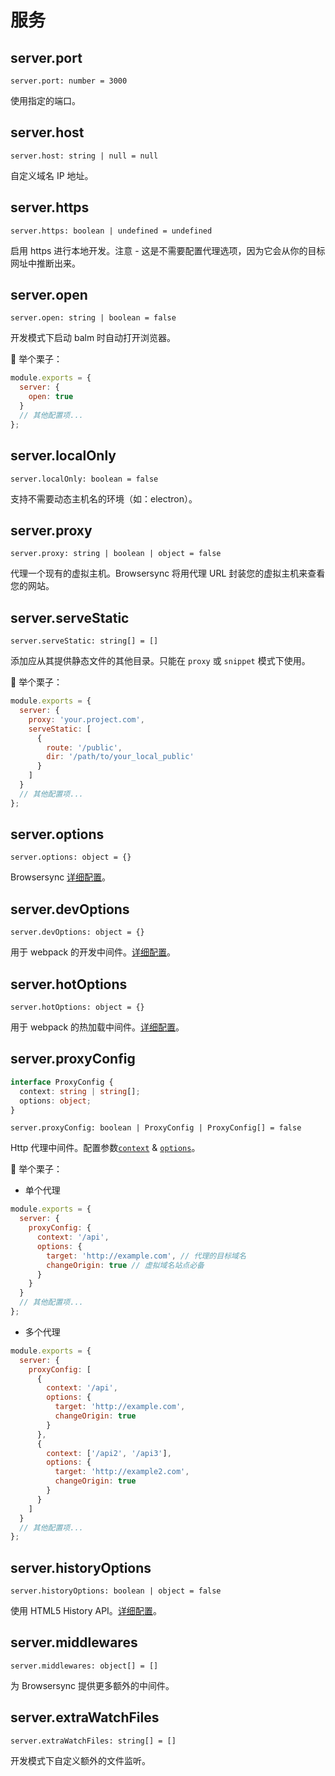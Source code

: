 # 服务

## server.port

`server.port: number = 3000`

使用指定的端口。

## server.host

`server.host: string | null = null`

自定义域名 IP 地址。

## server.https

`server.https: boolean | undefined = undefined`

启用 https 进行本地开发。注意 - 这是不需要配置代理选项，因为它会从你的目标网址中推断出来。

## server.open

`server.open: string | boolean = false`

开发模式下启动 balm 时自动打开浏览器。

:chestnut: 举个栗子：

```js
module.exports = {
  server: {
    open: true
  }
  // 其他配置项...
};
```

## server.localOnly

`server.localOnly: boolean = false`

支持不需要动态主机名的环境（如：electron）。

## server.proxy

`server.proxy: string | boolean | object = false`

代理一个现有的虚拟主机。Browsersync 将用代理 URL 封装您的虚拟主机来查看您的网站。

## server.serveStatic

`server.serveStatic: string[] = []`

添加应从其提供静态文件的其他目录。只能在 `proxy` 或 `snippet` 模式下使用。

:chestnut: 举个栗子：

```js
module.exports = {
  server: {
    proxy: 'your.project.com',
    serveStatic: [
      {
        route: '/public',
        dir: '/path/to/your_local_public'
      }
    ]
  }
  // 其他配置项...
};
```

## server.options

`server.options: object = {}`

Browsersync [详细配置](https://browsersync.io/docs/options)。

## server.devOptions

`server.devOptions: object = {}`

用于 webpack 的开发中间件。[详细配置](https://github.com/webpack/webpack-dev-middleware#options)。

## server.hotOptions

`server.hotOptions: object = {}`

用于 webpack 的热加载中间件。[详细配置](https://github.com/webpack-contrib/webpack-hot-middleware#config)。

## server.proxyConfig

```ts
interface ProxyConfig {
  context: string | string[];
  options: object;
}
```

`server.proxyConfig: boolean | ProxyConfig | ProxyConfig[] = false`

Http 代理中间件。配置参数[`context`](https://github.com/chimurai/http-proxy-middleware#context-matching) & [`options`](https://github.com/chimurai/http-proxy-middleware#options)。

:chestnut: 举个栗子：

- 单个代理

```js
module.exports = {
  server: {
    proxyConfig: {
      context: '/api',
      options: {
        target: 'http://example.com', // 代理的目标域名
        changeOrigin: true // 虚拟域名站点必备
      }
    }
  }
  // 其他配置项...
};
```

- 多个代理

```js
module.exports = {
  server: {
    proxyConfig: [
      {
        context: '/api',
        options: {
          target: 'http://example.com',
          changeOrigin: true
        }
      },
      {
        context: ['/api2', '/api3'],
        options: {
          target: 'http://example2.com',
          changeOrigin: true
        }
      }
    ]
  }
  // 其他配置项...
};
```

## server.historyOptions

`server.historyOptions: boolean | object = false`

使用 HTML5 History API。[详细配置](https://github.com/bripkens/connect-history-api-fallback#options)。

## server.middlewares

`server.middlewares: object[] = []`

为 Browsersync 提供更多额外的中间件。

## server.extraWatchFiles

`server.extraWatchFiles: string[] = []`

开发模式下自定义额外的文件监听。
